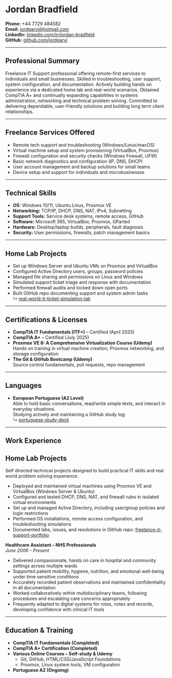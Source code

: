 # Jordan Bradfield

**Phone:** +44 7729 484582  
**Email:** jordgarvi@hotmail.com  
**LinkedIn:** [linkedin.com/in/jordan-bradfield](https://linkedin.com/in/jordan-bradfield)  
**GitHub:** [github.com/jordgarvi](https://github.com/jordgarvi)  

---

## Professional Summary

Freelance IT Support professional offering remote-first services to individuals and small businesses. Skilled in troubleshooting, user support, system configuration, and documentation. Actively building hands on experience via a dedicated home lab and real-world scenarios. Obtained CompTIA A+ and continually expanding capabilities in systems administration, networking and technical problem solving. Committed to delivering dependable, user-friendly solutions and building long term client relationships.

---

## Freelance Services Offered

- Remote tech support and troubleshooting (Windows/Linux/macOS)
- Virtual machine setup and system provisioning (VirtualBox, Proxmox)
- Firewall configuration and security checks (Windows Firewall, UFW)
- Basic network diagnostics and configuration (IP, DNS, DHCP)
- User account management and backup solutions for small teams
- Device setup and support for individuals and microbusinesses

---

## Technical Skills

- **OS:** Windows 10/11, Ubuntu Linux, Proxmox VE
- **Networking:** TCP/IP, DHCP, DNS, NAT, IPv4, Subnetting
- **Support Tools:** Service desk systems, remote access, GitHub
- **Software:** Microsoft 365, VirtualBox, Proxmox, GParted
- **Hardware:** Desktop/laptop builds, peripherals, fault diagnosis
- **Security:** User permissions, firewalls, patch management basics

---

## Home Lab Projects

- Set up Windows Server and Ubuntu VMs on Proxmox and VirtualBox
- Configured Active Directory users, groups, password policies
- Managed file sharing and permissions on Linux and Windows
- Simulated support ticket triage and response with documentation
- Performed firewall audits and locked down open ports
- Built GitHub repo documenting support and system admin tasks  
  ↳ [real-world-it-ticket-simulation-lab](https://github.com/jordgarvi/real-world-it-ticket-simulation-lab)

---

## Certifications & Licenses

- **CompTIA IT Fundamentals (ITF+)** – Certified (April 2025)
- **CompTIA A+** – Certified (July 2025)
- **Proxmox VE 8: A Comprehensive Virtualization Course (Udemy)**  
  Hands on training in virtual machine creation, Proxmox networking, and storage configuration
- **The Git & GitHub Bootcamp (Udemy)**  
  Source control fundamentals, pull requests, repo management

---

## Languages

- **European Portuguese (A2 Level)**  
  Able to hold basic conversations, read/write simple texts, and interact in everyday situations.  
  Studying actively and maintaining a GitHub study log:  
  ↳ [portuguese-study-deck](https://github.com/jordgarvi/portuguese-study-deck)

---

## Work Experience

## Home Lab Projects

Self directed technical projects designed to build practical IT skills and real world problem solving experience.

- Deployed and maintained virtual machines using Proxmox VE and VirtualBox (Windows Server & Ubuntu)
- Configured and tested DHCP, DNS, NAT, and firewall rules in isolated virtual environments
- Set up and managed Active Directory, including user/group policies and login restrictions
- Performed OS installations, remote access configuration, and troubleshooting simulations
- Documented labs, issues, and resolutions in GitHub repo: [freelance-it-support-portfolio](https://github.com/jordgarvi/freelance-it-support-portfolio)


**Healthcare Assistant – NHS Professionals**  
*June 2006 – Present*  
- Delivered compassionate, hands on care in hospital and community settings across multiple wards  
- Supported patient mobility, hygiene, nutrition, and emotional well-being under time sensitive conditions  
- Accurately recorded patient observations and maintained confidentiality in all documentation  
- Worked collaboratively within multidisciplinary teams, following procedures and escalating care concerns appropriately  
- Frequently adapted to digital systems for rotas, notes and records, developing confidence with clinical IT tools  

---

## Education & Training

- **CompTIA IT Fundamentals (Completed)**
- **CompTIA A+ Certification (Completed)**
- **Various Online Courses – Self-study & Udemy**
  - Git, GitHub, HTML/CSS/JavaScript Foundations
  - Proxmox, Linux system tools, VM configuration
- **Portuguese A2 (Ongoing)**


